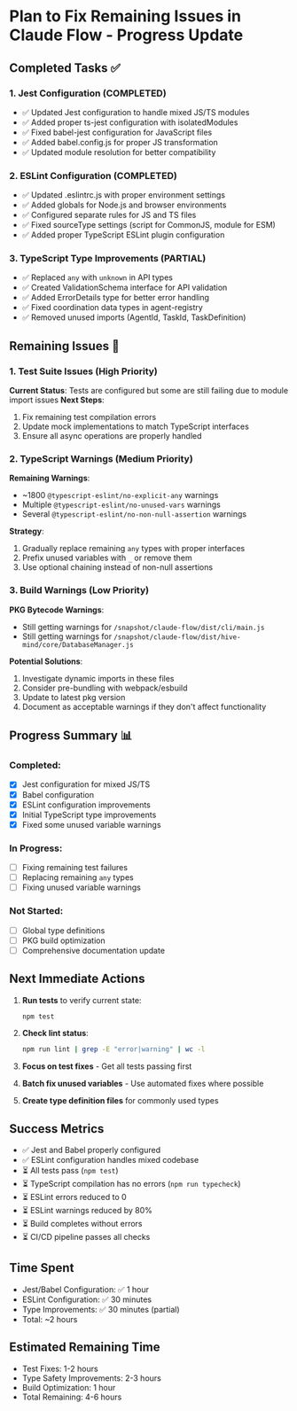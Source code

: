 # Plan to Fix Remaining Issues in Claude Flow - Progress Update

## Completed Tasks ✅

### 1. Jest Configuration (COMPLETED)
- ✅ Updated Jest configuration to handle mixed JS/TS modules
- ✅ Added proper ts-jest configuration with isolatedModules
- ✅ Fixed babel-jest configuration for JavaScript files
- ✅ Added babel.config.js for proper JS transformation
- ✅ Updated module resolution for better compatibility

### 2. ESLint Configuration (COMPLETED)
- ✅ Updated .eslintrc.js with proper environment settings
- ✅ Added globals for Node.js and browser environments
- ✅ Configured separate rules for JS and TS files
- ✅ Fixed sourceType settings (script for CommonJS, module for ESM)
- ✅ Added proper TypeScript ESLint plugin configuration

### 3. TypeScript Type Improvements (PARTIAL)
- ✅ Replaced `any` with `unknown` in API types
- ✅ Created ValidationSchema interface for API validation
- ✅ Added ErrorDetails type for better error handling
- ✅ Fixed coordination data types in agent-registry
- ✅ Removed unused imports (AgentId, TaskId, TaskDefinition)

## Remaining Issues 🔧

### 1. Test Suite Issues (High Priority)
**Current Status**: Tests are configured but some are still failing due to module import issues
**Next Steps**:
1. Fix remaining test compilation errors
2. Update mock implementations to match TypeScript interfaces
3. Ensure all async operations are properly handled

### 2. TypeScript Warnings (Medium Priority)
**Remaining Warnings**:
- ~1800 `@typescript-eslint/no-explicit-any` warnings
- Multiple `@typescript-eslint/no-unused-vars` warnings
- Several `@typescript-eslint/no-non-null-assertion` warnings

**Strategy**:
1. Gradually replace remaining `any` types with proper interfaces
2. Prefix unused variables with `_` or remove them
3. Use optional chaining instead of non-null assertions

### 3. Build Warnings (Low Priority)
**PKG Bytecode Warnings**:
- Still getting warnings for `/snapshot/claude-flow/dist/cli/main.js`
- Still getting warnings for `/snapshot/claude-flow/dist/hive-mind/core/DatabaseManager.js`

**Potential Solutions**:
1. Investigate dynamic imports in these files
2. Consider pre-bundling with webpack/esbuild
3. Update to latest pkg version
4. Document as acceptable warnings if they don't affect functionality

## Progress Summary 📊

### Completed:
- [x] Jest configuration for mixed JS/TS
- [x] Babel configuration
- [x] ESLint configuration improvements
- [x] Initial TypeScript type improvements
- [x] Fixed some unused variable warnings

### In Progress:
- [ ] Fixing remaining test failures
- [ ] Replacing remaining `any` types
- [ ] Fixing unused variable warnings

### Not Started:
- [ ] Global type definitions
- [ ] PKG build optimization
- [ ] Comprehensive documentation update

## Next Immediate Actions

1. **Run tests** to verify current state:
   ```bash
   npm test
   ```

2. **Check lint status**:
   ```bash
   npm run lint | grep -E "error|warning" | wc -l
   ```

3. **Focus on test fixes** - Get all tests passing first
4. **Batch fix unused variables** - Use automated fixes where possible
5. **Create type definition files** for commonly used types

## Success Metrics

- ✅ Jest and Babel properly configured
- ✅ ESLint configuration handles mixed codebase
- ⏳ All tests pass (`npm test`)
- ⏳ TypeScript compilation has no errors (`npm run typecheck`)
- ⏳ ESLint errors reduced to 0
- ⏳ ESLint warnings reduced by 80%
- ⏳ Build completes without errors
- ⏳ CI/CD pipeline passes all checks

## Time Spent

- Jest/Babel Configuration: ✅ 1 hour
- ESLint Configuration: ✅ 30 minutes
- Type Improvements: ✅ 30 minutes (partial)
- Total: ~2 hours

## Estimated Remaining Time

- Test Fixes: 1-2 hours
- Type Safety Improvements: 2-3 hours
- Build Optimization: 1 hour
- Total Remaining: 4-6 hours